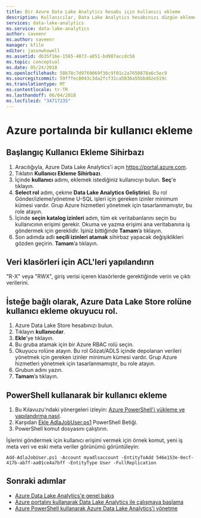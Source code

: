```yaml
---
title: Bir Azure Data Lake Analytics hesabı için kullanıcı ekleme
description: Kullanıcılar, Data Lake Analytics hesabınızı düzgün eklemeyi öğrenin
services: data-lake-analytics
ms.service: data-lake-analytics
author: saveenr
ms.author: saveenr
manager: kfile
editor: jasonwhowell
ms.assetid: db35f16e-1565-4873-a851-bd987accdc58
ms.topic: conceptual
ms.date: 05/24/2018
ms.openlocfilehash: 58b78c7d9769069f36c9f01c2a7650878a6c5ec9
ms.sourcegitcommit: 59fffec8043c3da2fcf31ca5036a55bbd62e519c
ms.translationtype: MT
ms.contentlocale: tr-TR
ms.lasthandoff: 06/04/2018
ms.locfileid: "34717235"
---
```

# <a name="adding-a-user-in-the-azure-portal"></a>Azure portalında bir kullanıcı ekleme

## <a name="start-the-add-user-wizard"></a>Başlangıç Kullanıcı Ekleme Sihirbazı
1. Aracılığıyla, Azure Data Lake Analytics'i açın https://portal.azure.com.
2. Tıklatın **Kullanıcı Ekleme Sihirbazı**.
3. İçinde **kullanıcı** adımı, eklemek istediğiniz kullanıcıyı bulun. **Seç**'e tıklayın.
4. **Select rol** adım, çekme **Data Lake Analytics Geliştirici**. Bu rol Gönder/izleme/yönetme U-SQL işleri için gereken izinler minimum kümesi vardır. Grup Azure hizmetleri yönetmek için tasarlanmamıştır, bu role atayın.
5. İçinde **seçin katalog izinleri** adım, tüm ek veritabanlarını seçin bu kullanıcının erişimi gerekir. Okuma ve yazma erişimi ana veritabanına iş göndermek için gereklidir. İşiniz bittiğinde **Tamam**’a tıklayın.
6. Son adımda adlı **seçili izinleri atamak** sihirbaz yapacak değişiklikleri gözden geçirin. **Tamam**’a tıklayın.


## <a name="configure-acls-for-data-folders"></a>Veri klasörleri için ACL'leri yapılandırın
"R-X" veya "RWX", giriş verisi içeren klasörlerde gerektiğinde verin ve çıktı verilerini.


## <a name="optionally-add-the-user-to-the-azure-data-lake-store-role-reader-role"></a>İsteğe bağlı olarak, Azure Data Lake Store rolüne kullanıcı ekleme **okuyucu** rol.
1.  Azure Data Lake Store hesabınızı bulun.
2.  Tıklayın **kullanıcılar**.
3. **Ekle**'ye tıklayın.
4.  Bu gruba atamak için bir Azure RBAC rolü seçin.
5.  Okuyucu rolüne atayın. Bu rol Gözat/ADLS içinde depolanan verileri yönetmek için gereken izinler minimum kümesi vardır. Grup Azure hizmetleri yönetmek için tasarlanmamıştır, bu role atayın.
6.  Grubun adını yazın.
7.  **Tamam**’a tıklayın.

## <a name="adding-a-user-using-powershell"></a>PowerShell kullanarak bir kullanıcı ekleme

1. Bu Kılavuzu'ndaki yönergeleri izleyin: [Azure PowerShell'i yükleme ve yapılandırma nasıl](https://azure.microsoft.com/documentation/articles/powershell-install-configure/).
2. Karşıdan [Ekle AdlaJobUser.ps1](https://github.com/Azure/AzureDataLake/blob/master/Samples/PowerShell/ADLAUsers/Add-AdlaJobUser.ps1) PowerShell Betiği.
3. PowerShell komut dosyasını çalıştırın. 

İşlerini göndermek için kullanıcı erişimi vermek için örnek komut, yeni iş meta veri ve eski meta veriler görünümü görüntüleyin:

`Add-AdlaJobUser.ps1 -Account myadlsaccount -EntityToAdd 546e153e-0ecf-417b-ab7f-aa01ce4a7bff -EntityType User -FullReplication`


## <a name="next-steps"></a>Sonraki adımlar

* [Azure Data Lake Analytics'e genel bakış](data-lake-analytics-overview.md)
* [Azure portalını kullanarak Data Lake Analytics ile çalışmaya başlama](data-lake-analytics-get-started-portal.md)
* [Azure PowerShell kullanarak Azure Data Lake Analytics'i yönetme](data-lake-analytics-manage-use-powershell.md)

